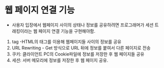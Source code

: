 # 웹 페이지 연결 기능
- 사용자 입장에서 웹페이지 사이의 상태나 정보를 공유하려면 프로그래머가 세션 트래킹이라는 웹 페이지 연결 기능을 구현해야함.

1. <hidden> tag -HTML의 <hidden> 태그를 이용해 웹페이지들 사이의 정보를 공유
2. URL Rewriting - Get 방식으로 URL 뒤에 정보를 붙여서 다른 페이지로 전송
3. 쿠키: 클라이언트 PC의 Cookie파일에 정보를 저장한 후 웹 페이지들 공유
4. 세션: 서버 메모리에 정보를 저장한 후 웹 페이지 공유.
